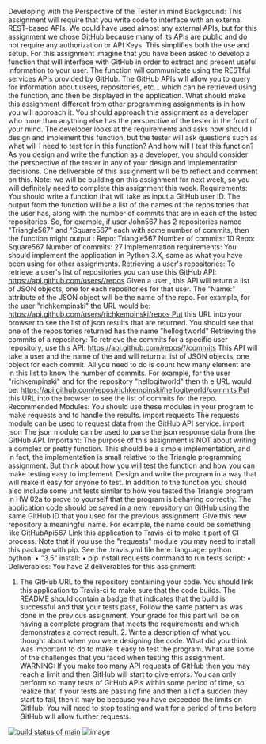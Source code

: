 Developing with the Perspective of the Tester in mind Background: This assignment will require that you write code to interface with an external REST-based APIs. We could have used almost any external APIs, but for this assignment we chose GitHub because many of its APIs are public and do not require any authorization or API Keys. This simplifies both the use and setup.
For this assignment imagine that you have been asked to develop a function that will interface with GitHub in order to extract and present useful information to your user. The function will communicate using the RESTful services APIs provided by GitHub. The GitHub APIs will allow you to query for information about users, repositories, etc... which can be retrieved using the function, and then be displayed in the application.
What should make this assignment different from other programming assignments is in how you will approach it. You should approach this assignment as a developer who more than anything else has the perspective of the tester in the front of your mind.
The developer looks at the requirements and asks how should I design and implement this function, but the tester will ask questions such as what will I need to test for in this function? And how will I test this function? As you design and write the function as a developer, you should consider the perspective of the tester in any of your design and implementation decisions. One deliverable of this assignment will be to reflect and comment on this.
Note: we will be building on this assignment for next week, so you will definitely need to complete this assignment this week.
Requirements: You should write a function that will take as input a GitHub user ID. The output from the function will be a list of the names of the repositories that the user has, along with the number of commits that are in each of the listed repositories.
So, for example, if user John567 has 2 repositories named "Triangle567" and "Square567" each with some number of commits, then the function might output :
Repo: Triangle567 Number of commits: 10 Repo: Square567 Number of commits: 27 Implementation requirements: You should implement the application in Python 3.X, same as what you have been using for other assignments.
Retrieving a user's repositories:
To retrieve a user's list of repositories you can use this GitHub API:
https://api.github.com/users//repos Given a user , this API will return a list of JSON objects, one for each repositories for that user. The "Name:" attribute of the JSON object will be the name of the repo.
For example, for the user "richkempinski" the URL would be:
https://api.github.com/users/richkempinski/repos Put this URL into your browser to see the list of json results that are returned. You should see that one of the repositories returned has the name "hellogitworld"
Retrieving the commits of a repository:
To retrieve the commits for a specific user repository, use this API:
https://api.github.com/repos///commits This API will take a user and the name of the and will return a list of JSON objects, one object for each commit. All you need to do is count how many element are in this list to know the number of commits.
For example, for the user "richkempinski" and for the repository "hellogitworld" then th e URL would be:
https://api.github.com/repos/richkempinski/hellogitworld/commits Put this URL into the browser to see the list of commits for the repo.
Recommended Modules:
You should use these modules in your program to make requests and to handle the results.
import requests The requests module can be used to request data from the GitHub API service.
import json The json module can be used to parse the json response data from the GitHub API.
Important: The purpose of this assignment is NOT about writing a complex or pretty function. This should be a simple implementation, and in fact, the implementation is small relative to the Triangle programming assignment. But think about how you will test the function and how you can make testing easy to implement. Design and write the program in a way that will make it easy for anyone to test.
In addition to the function you should also include some unit tests similar to how you tested the Triangle program in HW 02a to prove to yourself that the program is behaving correctly.
The application code should be saved in a new repository on GitHub using the same GitHub ID that you used for the previous assignment. Give this new repository a meaningful name. For example, the name could be something like GitHubApi567
Link this application to Travis-ci to make it part of CI process.
Note that if you use the "requests" module you may need to install this package with pip.
See the .travis.yml file here:
language: python python:
•	"3.5" install:
•	pip install requests
command to run tests
script:
•	
Deliverables: You have 2 deliverables for this assignment:
1.	The GitHub URL to the repository containing your code.
You should link this application to Travis-ci to make sure that the code builds. The README should contain a badge that indicates that the build is successful and that your tests pass, Follow the same pattern as was done in the previous assignment. Your grade for this part will be on having a complete program that meets the requirements and which demonstrates a correct result. 2. Write a description of what you thought about when you were designing the code. What did you think was important to do to make it easy to test the program. What are some of the challenges that you faced when testing this assignment.
WARNING: If you make too many API requests of GitHub then you may reach a limit and then GitHub will start to give errors. You can only perform so many tests of GitHub APIs within some period of time, so realize that if your tests are passing fine and then all of a sudden they start to fail, then it may be because you have exceeded the limits on GitHub. You will need to stop testing and wait for a period of time before GitHub will allow further requests.

[![build status of main](https://travis-ci.org/adiawara/GitHubApi.svg?branch=main)](https://travis-ci.org/adiawara/GitHubApi)
![image](https://user-images.githubusercontent.com/22464380/143890616-278d06b6-e7d8-449e-b789-a42e54fac581.png)
